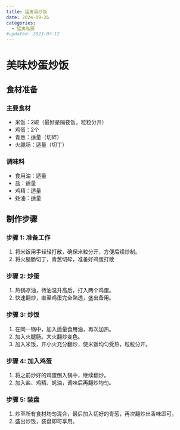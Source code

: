 ```yaml
---
title: 猛男蛋炒饭
date: 2024-09-26
categories:
  - 猛男私厨
#updated: 2023-07-12
---
```


# 美味炒蛋炒饭

## 食材准备

### 主要食材
- 米饭：2碗（最好是隔夜饭，粒粒分开）
- 鸡蛋：2个
- 青葱：适量（切碎）
- 火腿肠：适量（切丁）

### 调味料
- 食用油：适量
- 盐：适量
- 鸡精：适量
- 蚝油：适量

## 制作步骤

### 步骤 1: 准备工作
1. 将米饭用手轻轻打散，确保米粒分开，方便后续炒制。
2. 将火腿肠切丁，青葱切碎，准备好鸡蛋打散

### 步骤 2: 炒蛋
1. 热锅凉油，待油温升高后，打入两个鸡蛋。
2. 快速翻炒，直至鸡蛋完全熟透，盛出备用。

### 步骤 3: 炒饭
1. 在同一锅中，加入适量食用油，再次加热。
2. 加入火腿肠。大火翻炒变色。
3. 加入米饭，开小火充分翻炒，使米饭均匀受热，粒粒分开。

### 步骤 4: 加入鸡蛋
1. 将之前炒好的鸡蛋倒入锅中，继续翻炒。
2. 加入盐、鸡精、蚝油，调味后再翻炒均匀。

### 步骤 5: 装盘
1. 炒至所有食材均匀混合，最后加入切好的青葱，再次翻炒出香味即可。
2. 盛出炒饭，装盘即可享用。
